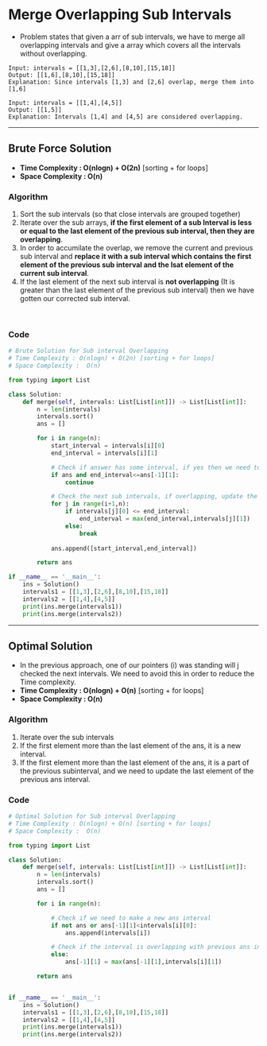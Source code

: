 # Merge Overlapping Sub Intervals

- Problem states that given a arr of sub intervals, we have to merge all overlapping intervals and give a array which covers all the intervals without overlapping.

```
Input: intervals = [[1,3],[2,6],[8,10],[15,18]]
Output: [[1,6],[8,10],[15,18]]
Explanation: Since intervals [1,3] and [2,6] overlap, merge them into [1,6]
```
```
Input: intervals = [[1,4],[4,5]]
Output: [[1,5]]
Explanation: Intervals [1,4] and [4,5] are considered overlapping.
```

---

## Brute Force Solution

- **Time Complexity : O(nlogn) + O(2n)** [sorting + for loops]
- **Space Complexity :  O(n)**

### Algorithm 

1. Sort the sub intervals (so that close intervals are grouped together)
2. Iterate over the sub arrays, **if the first element of a sub Interval is less or equal to the last element of the previous sub interval, then they are overlapping**.
3. In order to accumilate the overlap, we remove the current and previous sub interval and **replace it with a sub interval which contains the first element of the previous sub interval and the lsat element of the current sub interval**.
4. If the last element of the next sub interval is **not overlapping** (It is greater than the last element of the previous sub interval) then we have gotten our corrected sub interval.

<br>

### Code 

```python
# Brute Solution for Sub interval Overlapping 
# Time Complexity : O(nlogn) + O(2n) [sorting + for loops]
# Space Complexity :  O(n)

from typing import List

class Solution:
    def merge(self, intervals: List[List[int]]) -> List[List[int]]:
        n = len(intervals)
        intervals.sort()
        ans = []

        for i in range(n):
            start_interval = intervals[i][0]
            end_interval = intervals[i][1]

            # Check if answer has some interval, if yes then we need to check if the next intervals are within it or not (because they are already processed)
            if ans and end_interval<=ans[-1][1]:
                continue

            # Check the next sub intervals, if overlapping, update the end_interval
            for j in range(i+1,n):
                if intervals[j][0] <= end_interval:
                    end_interval = max(end_interval,intervals[j][1])    # Note that sometimes the next intervals can be within the interval, hence we need to check which last element  is greater 
                else:
                    break
            
            ans.append([start_interval,end_interval])

        return ans

if __name__ == '__main__':
    ins = Solution()
    intervals1 = [[1,3],[2,6],[8,10],[15,18]]        
    intervals2 = [[1,4],[4,5]]
    print(ins.merge(intervals1))
    print(ins.merge(intervals2))
```

---

## Optimal Solution 

- In the previous approach, one of our pointers (i) was standing will j checked the next intervals. We need to avoid this in order to reduce the Time complexity.
- **Time Complexity : O(nlogn) + O(n)** [sorting + for loops]
- **Space Complexity :  O(n)**


### Algorithm

1. Iterate over the sub intervals 
2. If the first element more than the last element of the ans, it is a new interval.
3. If the first element more than the last element of the ans, it is a part of the previous subinterval, and we need to update the last element of the previous ans interval.

### Code

```python 
# Optimal Solution for Sub interval Overlapping 
# Time Complexity : O(nlogn) + O(n) [sorting + for loops]
# Space Complexity :  O(n)

from typing import List

class Solution:
    def merge(self, intervals: List[List[int]]) -> List[List[int]]:
        n = len(intervals)
        intervals.sort()
        ans = []

        for i in range(n):

            # Check if we need to make a new ans interval
            if not ans or ans[-1][1]<intervals[i][0]:
                ans.append(intervals[i])

            # Check if the interval is overlapping with previous ans interval
            else:
                ans[-1][1] = max(ans[-1][1],intervals[i][1])

        return ans


if __name__ == '__main__':
    ins = Solution()
    intervals1 = [[1,3],[2,6],[8,10],[15,18]]        
    intervals2 = [[1,4],[4,5]]
    print(ins.merge(intervals1))
    print(ins.merge(intervals2))
```
